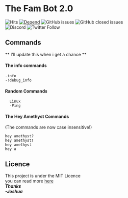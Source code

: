 # The Fam Bot 2.0
![Hits](https://hitcounter.pythonanywhere.com/count/tag.svg?url=https%3A%2F%2Fgithub.com%2FJoshua-Noakes1%2FFamethyst-Discord-Bot)
[![Depend](https://david-dm.org/Joshua-Noakes1/Famethyst-Discord-Bot.svg)](https://david-dm.org/Joshua-Noakes1/Famethyst-Discord-Bot)
![GitHub issues](https://img.shields.io/github/issues-raw/Joshua-Noakes1/Famethyst-Discord-Bot)
![GitHub closed issues](https://img.shields.io/github/issues-closed-raw/Joshua-Noakes1/Famethyst-Discord-Bot)  
![Discord](https://img.shields.io/discord/661399496537669632?color=purple&label=The%20Famethyst%20Discord%20Server&logo=discord)
![Twitter Follow](https://img.shields.io/twitter/follow/jokeryoda2345?label=@jokeryoda2345&style=social)
## Commands  

** I'll update this when i get a chance **


#### The info commands
```Code
-info
-!debug_info
```
#### Random Commands
```Code
  Linux
  -Ping
```

#### The Hey Amethyst Commands
(The commands are now case insensitive!)
```Code
hey amethyst?
hey amethyst!
hey amethyst
hey a
```  
## Licence
This project is under the MIT Licence   
you can read more [here](https://github.com/Joshua-Noakes1/Famethyst-Discord-Bot/blob/master/LICENSE)   
___Thanks   
-Joshua___
